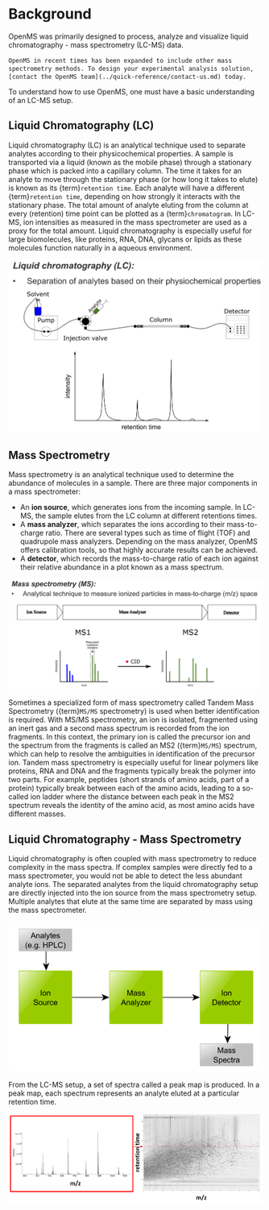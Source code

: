 Background
==========

OpenMS was primarily designed to process, analyze and visualize liquid chromatography - mass spectrometry (LC-MS) data.

```{note}
OpenMS in recent times has been expanded to include other mass spectrometry methods. To design your experimental analysis solution, [contact the OpenMS team](../quick-reference/contact-us.md) today.
```

To understand how to use OpenMS, one must have a basic understanding of an LC-MS setup.


## Liquid Chromatography (LC)

Liquid chromatography (LC) is an analytical technique used to separate analytes according to their physicochemical properties. A sample is transported via a liquid (known as the mobile phase) through a stationary phase which is packed into a capillary column. The time it takes for an analyte to move through the stationary phase (or how long it takes to elute) is known as its {term}`retention time`. Each analyte will have a different {term}`retention time`, depending on how strongly it interacts with the stationary phase. The total amount of analyte eluting from the column at every (retention) time point can be plotted as a {term}`chromatogram`. In LC-MS, ion intensities as measured in the mass spectrometer are used as a proxy for the total amount. Liquid chromatography is especially useful for large biomolecules, like proteins, RNA, DNA, glycans or lipids as these molecules function naturally in a aqueous environment.

![liquid chromatography setup](../images/introduction/introduction_LC.png)

## Mass Spectrometry

Mass spectrometry is an analytical technique used to determine the abundance of molecules in a sample. There are three major components in a mass spectrometer:
- An **ion source**, which generates ions from the incoming sample. In LC-MS, the sample elutes from the LC column at different retentions times.
- A **mass analyzer**, which separates the ions according to their mass-to-charge ratio. There are several types such as time of flight (TOF) and quadrupole mass analyzers. Depending on the mass analyzer, OpenMS offers calibration tools, so that highly accurate results can be achieved.
- A **detector**, which records the mass-to-charge ratio of each ion against their relative abundance in a plot known as a mass spectrum.

![mass spectrometry](../images/introduction/introduction_MS.png)

Sometimes a specialized form of mass spectrometry called Tandem Mass Spectrometry ({term}`MS/MS` spectrometry) is used when better identification is required. With MS/MS spectrometry,  an ion is isolated, fragmented using an inert gas and a second mass spectrum is recorded from the ion fragments. In this context, the primary ion is called the precursor ion and the spectrum from the fragments is called an  MS2 ({term}`MS/MS`) spectrum, which can help to resolve the ambiguities in identification of the precursor ion. Tandem mass spectrometry is especially useful for linear polymers like proteins, RNA and DNA and the fragments typically break the polymer into two parts. For example, peptides (short strands of amino acids, part of a protein) typically break between each of the amino acids, leading to a so-called ion ladder where the distance between each peak in the MS2 spectrum reveals the identity of the amino acid, as most amino acids have different masses. 

## Liquid Chromatography - Mass Spectrometry

Liquid chromatography is often coupled with mass spectrometry to reduce complexity in the mass spectra. If complex samples were directly fed to a mass spectrometer, you would not be able to detect the less abundant analyte ions. The separated analytes from the liquid chromatography setup are directly injected into the ion source from the mass spectrometry setup. Multiple analytes that elute at the same time are separated by mass using the mass spectrometer. 

![lc-ms setup](../images/introduction/hplc-mass-spectrometry-setup.png)

From the LC-MS setup, a set of spectra called a peak map is produced. In a peak map, each spectrum represents an analyte eluted at a particular retention time. 

![peak map](../images/introduction/spectrum_peakmap.png)


